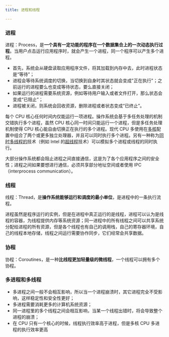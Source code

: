 ```yaml
---
title: 进程和线程

---
```


### 进程

进程：Process，是**一个具有一定功能的程序在一个数据集合上的一次动态执行过程**。当用户点击运行应用程序时，就会产生一个进程，同一个程序可以产生多个进程。

- 首先，系统会从硬盘读取应用程序文件，将其加载到内存中去，此时进程状态是“等待”；
- 进程会等待系统调度的切换，当切换到自身时其状态就会变成"正在执行"；之前运行的进程要么也变成等待状态，要么直接关闭；
- 如果运行的进程需要系统资源，例如等待用户输入或者文件打开，那么状态会变成“已阻止”；
- 进程被关闭，则系统会回收资源，删除进程或者状态变成“已终止”。

每个 CPU 核心任何时间内仅能运行一项进程。操作系统会基于多任务处理的机制交错执行多个进程，虽然 CPU 核心同一时间只能运行一个进程，但是多任务处理机制使得 CPU 核心能自由切换正在执行的多个进程。现代 CPU 多使用在[多核](https://en.wikipedia.org/wiki/Multi-core_processor)配置中组合了两个或更多独立处理器，并且可以同时执行多个进程。另有一种称为[同时多线程的](https://en.wikipedia.org/wiki/Simultaneous_multithreading)技术（例如 Intel 的[超线程](https://en.wikipedia.org/wiki/Hyper-threading)技术）可以模拟多个进程或线程的同时执行。

大部分操作系统都会阻止进程之间直接通信，这是为了各个应用程序之间的安全性；进程之间如果要想进行通信，必须共享部分地址空间或者使用 IPC（interprocess communication）。

### 线程

线程：Thread，是**操作系统能够运行和调度的最小单位**，是进程中的一条执行流程。

进程虽然是程序运行的实例，但是在进程中真正运行的是线程，进程可以认为是线程的容器，为线程提供内存等系统资源；同一进程中的所有线程之间可以共享系统分配给进程的所有资源，但是各个线程也有自己的调用栈，自己的寄存器环境，自己的线程本地存储，线程之间运行需要协作同步，它们经常会共享数据。

### 协程

协程：Coroutines，是一种**比线程更加轻量级的微线程**，一个线程可以拥有多个协程。

### 多进程和多线程

- 多进程之间一般不会相互影响，所以当一个进程崩溃时，其它进程完全不受影响，这样稳定性和安全性更好；
- 多进程需要消耗更多的计算机系统资源；
- 同一进程里的多个线程之间会相互影响，当某一个线程出错时，将会导致整个进程的崩溃；
- 在 CPU 只有一个核心的时候，线程执行效率高于进程，但是多核 CPU 多进程的执行效率更高